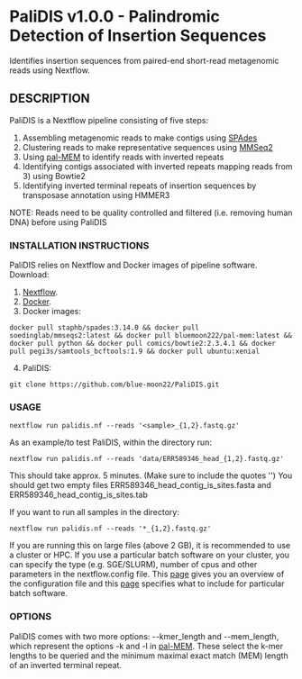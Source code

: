# PaliDIS v1.0.0 - Palindromic Detection of Insertion Sequences
Identifies insertion sequences from paired-end short-read metagenomic reads using Nextflow.

## DESCRIPTION
PaliDIS is a Nextflow pipeline consisting of five steps:
1. Assembling metagenomic reads to make contigs using [SPAdes](https://github.com/ablab/spades)
2. Clustering reads to make representative sequences using [MMSeq2](https://github.com/soedinglab/MMseqs2)
3. Using [pal-MEM](https://github.com/blue-moon22/pal-MEM) to identify reads with inverted repeats
4. Identifying contigs associated with inverted repeats mapping reads from 3) using Bowtie2
5. Identifying inverted terminal repeats of insertion sequences by transposase annotation using HMMER3

NOTE: Reads need to be quality controlled and filtered (i.e. removing human DNA) before using PaliDIS

### INSTALLATION INSTRUCTIONS
PaliDIS relies on Nextflow and Docker images of pipeline software.
Download:
1. [Nextflow](https://www.nextflow.io/).
2. [Docker](https://www.docker.com/).
3. Docker images:
```
docker pull staphb/spades:3.14.0 && docker pull soedinglab/mmseqs2:latest && docker pull bluemoon222/pal-mem:latest && docker pull python && docker pull comics/bowtie2:2.3.4.1 && docker pull pegi3s/samtools_bcftools:1.9 && docker pull ubuntu:xenial
```
4. PaliDIS:
```
git clone https://github.com/blue-moon22/PaliDIS.git
```

### USAGE
```
nextflow run palidis.nf --reads '<sample>_{1,2}.fastq.gz'
```

As an example/to test PaliDIS, within the directory run:
```
nextflow run palidis.nf --reads 'data/ERR589346_head_{1,2}.fastq.gz'
```
This should take approx. 5 minutes. (Make sure to include the quotes '')
You should get two empty files ERR589346_head_contig_is_sites.fasta and ERR589346_head_contig_is_sites.tab

If you want to run all samples in the directory:
```
nextflow run palidis.nf --reads '*_{1,2}.fastq.gz'
```

If you are running this on large files (above 2 GB), it is recommended to use a cluster or HPC. If you use a particular batch software on your cluster, you can specify the type (e.g. SGE/SLURM), number of cpus and other parameters in the nextflow.config file. This [page](https://www.nextflow.io/docs/latest/config.html) gives you an overview of the configuration file and this [page](https://www.nextflow.io/docs/latest/executor.html?highlight=sge) specifies what to include for particular batch software.

### OPTIONS
PaliDIS comes with two more options: --kmer_length and --mem_length, which represent the options -k and -l in [pal-MEM](https://github.com/blue-moon22/pal-MEM). These select the k-mer lengths to be queried and the minimum maximal exact match (MEM) length of an inverted terminal repeat.
